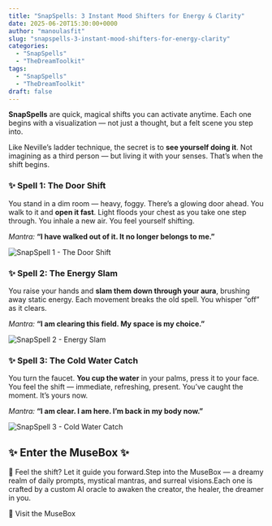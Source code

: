 ```yaml
---
title: "SnapSpells: 3 Instant Mood Shifters for Energy & Clarity"
date: 2025-06-20T15:30:00+0000
author: "manoulasfit"
slug: "snapspells-3-instant-mood-shifters-for-energy-clarity"
categories:
  - "SnapSpells"
  - "TheDreamToolkit"
tags:
  - "SnapSpells"
  - "TheDreamToolkit"
draft: false
---
```

**SnapSpells** are quick, magical shifts you can activate anytime. Each one begins with a visualization — not just a thought, but a felt scene you step into.

Like Neville’s ladder technique, the secret is to **see yourself doing it**. Not imagining as a third person — but living it with your senses. That’s when the shift begins.

### ✨ Spell 1: The Door Shift

You stand in a dim room — heavy, foggy. There’s a glowing door ahead. You walk to it and **open it fast**. Light floods your chest as you take one step through. You inhale a new air. You feel yourself shifting.

*Mantra:* **“I have walked out of it. It no longer belongs to me.”**

![SnapSpell 1 - The Door Shift](/ss_figure.jpg)

### ✨ Spell 2: The Energy Slam

You raise your hands and **slam them down through your aura**, brushing away static energy. Each movement breaks the old spell. You whisper “off” as it clears.

*Mantra:* **“I am clearing this field. My space is my choice.”**

![SnapSpell 2 - Energy Slam](/ss_handsup.jpg)

### ✨ Spell 3: The Cold Water Catch

You turn the faucet. **You cup the water** in your palms, press it to your face. You feel the shift — immediate, refreshing, present. You’ve caught the moment. It’s yours now.

*Mantra:* **“I am clear. I am here. I’m back in my body now.”**

![SnapSpell 3 - Cold Water Catch](/ss_water.jpg)

## ✨ Enter the MuseBox ✨

🌟 Feel the shift? Let it guide you forward.Step into the MuseBox — a dreamy realm of daily prompts, mystical mantras, and surreal visions.Each one is crafted by a custom AI oracle to awaken the creator, the healer, the dreamer in you.

🌙 Visit the MuseBox